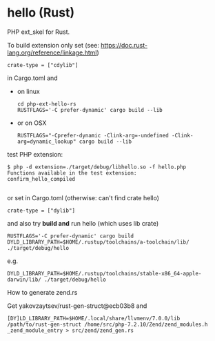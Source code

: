 # hello (Rust)

PHP ext_skel for Rust.

To build extension only set (see: https://doc.rust-lang.org/reference/linkage.html)

```
crate-type = ["cdylib"]
```

in Cargo.toml and

- on linux 

    ```
    cd php-ext-hello-rs
    RUSTFLAGS='-C prefer-dynamic' cargo build --lib
    ```

- or on OSX 

    ```
    RUSTFLAGS="-Cprefer-dynamic -Clink-arg=-undefined -Clink-arg=dynamic_lookup" cargo build --lib
    ```

test PHP extension:

```
$ php -d extension=./target/debug/libhello.so -f hello.php
Functions available in the test extension:
confirm_hello_compiled


```

or set in Cargo.toml (otherwise: can't find crate hello)

```
crate-type = ["dylib"]
```

and also try **build and** run hello (which uses lib crate)

```
RUSTFLAGS='-C prefer-dynamic' cargo build
DYLD_LIBRARY_PATH=$HOME/.rustup/toolchains/a-toolchain/lib/ ./target/debug/hello
```

e.g.

```
DYLD_LIBRARY_PATH=$HOME/.rustup/toolchains/stable-x86_64-apple-darwin/lib/ ./target/debug/hello
```

How to generate zend.rs

Get yakovzaytsev/rust-gen-struct@ecb03b8 and

```
[DY]LD_LIBRARY_PATH=$HOME/.local/share/llvmenv/7.0.0/lib /path/to/rust-gen-struct /home/src/php-7.2.10/Zend/zend_modules.h _zend_module_entry > src/zend/zend_gen.rs
```
